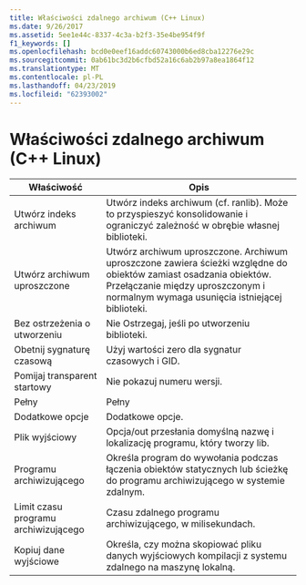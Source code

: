 ```yaml
---
title: Właściwości zdalnego archiwum (C++ Linux)
ms.date: 9/26/2017
ms.assetid: 5ee1e44c-8337-4c3a-b2f3-35e4be954f9f
f1_keywords: []
ms.openlocfilehash: bcd0e0eef16addc60743000b6ed8cba12276e29c
ms.sourcegitcommit: 0ab61bc3d2b6cfbd52a16c6ab2b97a8ea1864f12
ms.translationtype: MT
ms.contentlocale: pl-PL
ms.lasthandoff: 04/23/2019
ms.locfileid: "62393002"
---
```

# <a name="remote-archive-properties-c-linux"></a>Właściwości zdalnego archiwum (C++ Linux)

Właściwość | Opis
--- | ---
Utwórz indeks archiwum | Utwórz indeks archiwum (cf. ranlib).  Może to przyspieszyć konsolidowanie i ograniczyć zależność w obrębie własnej biblioteki.
Utwórz archiwum uproszczone | Utwórz archiwum uproszczone.  Archiwum uproszczone zawiera ścieżki względne do obiektów zamiast osadzania obiektów.  Przełączanie między uproszczonym i normalnym wymaga usunięcia istniejącej biblioteki.
Bez ostrzeżenia o utworzeniu | Nie Ostrzegaj, jeśli po utworzeniu biblioteki.
Obetnij sygnaturę czasową | Użyj wartości zero dla sygnatur czasowych i GID.
Pomijaj transparent startowy | Nie pokazuj numeru wersji.
Pełny | Pełny
Dodatkowe opcje | Dodatkowe opcje.
Plik wyjściowy | Opcja/out przesłania domyślną nazwę i lokalizację programu, który tworzy lib.
Programu archiwizującego | Określa program do wywołania podczas łączenia obiektów statycznych lub ścieżkę do programu archiwizującego w systemie zdalnym.
Limit czasu programu archiwizującego | Czasu zdalnego programu archiwizującego, w milisekundach.
Kopiuj dane wyjściowe | Określa, czy można skopiować pliku danych wyjściowych kompilacji z systemu zdalnego na maszynę lokalną.
